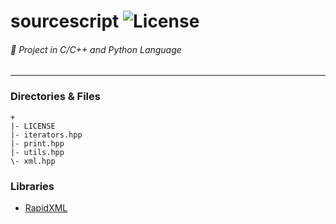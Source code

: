 # sourcescript  ![License](https://img.shields.io/badge/License-CreativeCommons-lightgrey.svg)
###### :ghost: Project in C/C++ and Python Language
------------------------------------------

### Directories & Files
```
+
|- LICENSE
|- iterators.hpp
|- print.hpp
|- utils.hpp
\- xml.hpp
```

### Libraries
- [RapidXML](http://rapidxml.sourceforge.net/)
